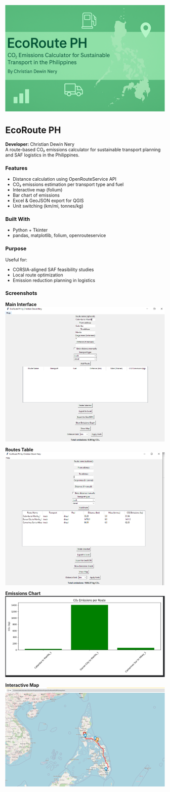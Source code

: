 ![EcoRoute PH Banner](https://raw.githubusercontent.com/christiandewinnery/eco-route-ph/main/EcoRoute%20PH.png)

# EcoRoute PH

**Developer:** Christian Dewin Nery  
A route-based CO₂ emissions calculator for sustainable transport planning and SAF logistics in the Philippines.

### Features
- Distance calculation using OpenRouteService API
- CO₂ emissions estimation per transport type and fuel
- Interactive map (folium)
- Bar chart of emissions
- Excel & GeoJSON export for QGIS
- Unit switching (km/mi, tonnes/kg)

### Built With
- Python + Tkinter
- pandas, matplotlib, folium, openrouteservice

### Purpose
Useful for:
- CORSIA-aligned SAF feasibility studies
- Local route optimization
- Emission reduction planning in logistics

### Screenshots

**Main Interface**
![Main Interface](screenshots/ss1.PNG)

**Routes Table**
![Routes Table](screenshots/ss2.PNG)

**Emissions Chart**
![Emissions Chart](screenshots/ss3.PNG)

**Interactive Map**
![Interactive Map](screenshots/ss4.PNG)

